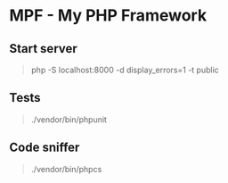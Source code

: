 MPF - My PHP Framework
======================

## Start server
> php -S localhost:8000 -d display_errors=1 -t public

## Tests
> ./vendor/bin/phpunit

## Code sniffer
> ./vendor/bin/phpcs